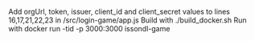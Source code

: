 Add orgUrl, token, issuer, client_id and client_secret values to lines 16,17,21,22,23 in /src/login-game/app.js
Build with ./build_docker.sh
Run with docker run -tid -p 3000:3000 issondl-game
